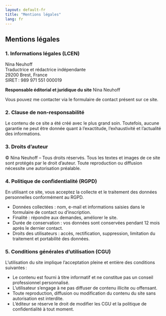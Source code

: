 ```yaml
---
layout: default-fr
title: "Mentions légales"
lang: fr
---
```


## Mentions légales

### 1. Informations légales (LCEN)
Nina Neuhoff  
Traductrice et rédactrice indépendante  
29200 Brest, France  
SIRET : 989 971 551 000019  

**Responsable éditorial et juridique du site**
Nina Neuhoff  

Vous pouvez me contacter via le formulaire de contact présent sur ce site.

### 2. Clause de non-responsabilité
Le contenu de ce site a été créé avec le plus grand soin. Toutefois, aucune garantie ne peut être donnée quant à l’exactitude, l’exhaustivité et l’actualité des informations.

### 3. Droits d’auteur
© Nina Neuhoff – Tous droits réservés.
Tous les textes et images de ce site sont protégés par le droit d’auteur. Toute reproduction ou diffusion nécessite une autorisation préalable.

### 4. Politique de confidentialité (RGPD)

En utilisant ce site, vous acceptez la collecte et le traitement des données personnelles conformément au RGPD.

- Données collectées : nom, e-mail et informations saisies dans le formulaire de contact ou d’inscription.
- Finalité : répondre aux demandes, améliorer le site.
- Durée de conservation : vos données sont conservées pendant 12 mois après le dernier contact.
- Droits des utilisateurs : accès, rectification, suppression, limitation du traitement et portabilité des données.

### 5. Conditions générales d’utilisation (CGU)

L’utilisation du site implique l’acceptation pleine et entière des conditions suivantes :

- Le contenu est fourni à titre informatif et ne constitue pas un conseil professionnel personnalisé.
- L’utilisateur s’engage à ne pas diffuser de contenu illicite ou offensant.
- Toute reproduction, diffusion ou modification du contenu du site sans autorisation est interdite.
- L’éditeur se réserve le droit de modifier les CGU et la politique de confidentialité à tout moment.
